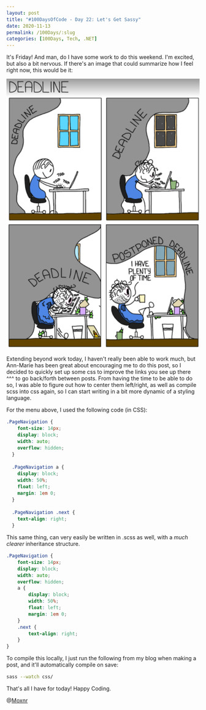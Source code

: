 ```yaml
---
layout: post
title: "#100DaysOfCode - Day 22: Let's Get Sassy"
date: 2020-11-13
permalink: /100Days/:slug
categories: [100Days, Tech, .NET]
---
```


It's Friday! And man, do I have some work to do this weekend. I'm excited, but also a bit nervous. If there's an image that could summarize how I feel right now, this would be it:

![Approaching Deadline Meme](/assets/img/approaching-deadline.png)

Extending beyond work today, I haven't really been able to work much, but Ann-Marie has been great about encouraging me to do this post, so I decided to quickly set up some css to improve the links you see up there ^^^ to go back/forth between posts. From having the time to be able to do so, I was able to figure out how to center them left/right, as well as compile scss into css again, so I can start writing in a bit more dynamic of a styling language.

For the menu above, I used the following code (in CSS):

```css
.PageNavigation {
    font-size: 14px;
    display: block;
    width: auto;
    overflow: hidden;
  }
  
  .PageNavigation a {
    display: block;
    width: 50%;
    float: left;
    margin: 1em 0;
  }
  
  .PageNavigation .next {
    text-align: right;
  }
```

This same thing, can very easily be written in .scss as well, with a _much clearer_ inheritance structure.

```css
.PageNavigation {
    font-size: 14px;
    display: block;
    width: auto;
    overflow: hidden;
    a {
        display: block;
        width: 50%;
        float: left;
        margin: 1em 0;
    }
    .next {
        text-align: right;
    }
}
```

To compile this locally, I just run the following from my blog when making a post, and it'll automatically compile on save:

```bash
sass --watch css/
```

That's all I have for today! Happy Coding.

@[Moxnr](https://twitter.com/moxnr)
